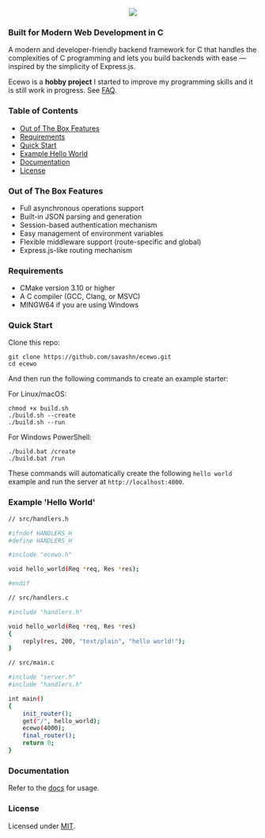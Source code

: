 <div align="center">
    <a href="https://ecewo.vercel.app">
        <img src="https://raw.githubusercontent.com/savashn/ecewo/main/ecewo/assets/ecewo.svg" />
    </a>
</div>

### Built for Modern Web Development in C

A modern and developer-friendly backend framework for C that handles the complexities of C programming and lets you build backends with ease — inspired by the simplicity of Express.js.

Ecewo is a **hobby project** I started to improve my programming skills and it is still work in progress. See [FAQ](https://ecewo.vercel.app/docs/faq).

### Table of Contents

- [Out of The Box Features](#out-of-the-box-features)
- [Requirements](#requirements)
- [Quick Start](#quick-start)
- [Example Hello World](#example-hello-world)
- [Documentation](#documentation)
- [License](#license)

### Out of The Box Features

- Full asynchronous operations support
- Built-in JSON parsing and generation
- Session-based authentication mechanism
- Easy management of environment variables
- Flexible middleware support (route-specific and global)
- Express.js-like routing mechanism

### Requirements

- CMake version 3.10 or higher
- A C compiler (GCC, Clang, or MSVC)
- MINGW64 if you are using Windows

### Quick Start

Clone this repo:

```
git clone https://github.com/savashn/ecewo.git
cd ecewo
```

And then run the following commands to create an example starter:

For Linux/macOS:
```
chmod +x build.sh
./build.sh --create
./build.sh --run
```

For Windows PowerShell:
```
./build.bat /create
./build.bat /run
```

These commands will automatically create the following `hello world` example and run the server at `http://localhost:4000`.

### Example 'Hello World'

```sh
// src/handlers.h

#ifndef HANDLERS_H
#define HANDLERS_H

#include "ecewo.h"

void hello_world(Req *req, Res *res);

#endif
```

```sh
// src/handlers.c

#include "handlers.h"

void hello_world(Req *req, Res *res)
{
    reply(res, 200, "text/plain", "hello world!");
}

```

```sh
// src/main.c

#include "server.h"
#include "handlers.h"

int main()
{
    init_router();
    get("/", hello_world);
    ecewo(4000);
    final_router();
    return 0;
}
```

### Documentation

Refer to the [docs](https://ecewo.vercel.app) for usage.

### License

Licensed under [MIT](./LICENSE).
